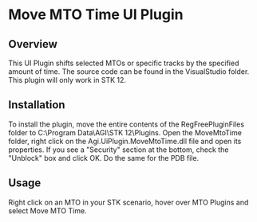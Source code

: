 # Move MTO Time UI Plugin

## **Overview**
This UI Plugin shifts selected MTOs or specific tracks by the specified amount of time. The source code can be found in the VisualStudio folder. This plugin will only work in STK 12.

## **Installation**
To install the plugin, move the entire contents of the RegFreePluginFiles folder to C:\Program Data\AGI\STK 12\Plugins. Open the MoveMtoTime folder, right click on the Agi.UiPlugin.MoveMtoTime.dll file and open its properties. If you see a "Security" section at the bottom, check the "Unblock" box and click OK. Do the same for the PDB file. 


## **Usage**
Right click on an MTO in your STK scenario, hover over MTO Plugins and select Move MTO Time.


